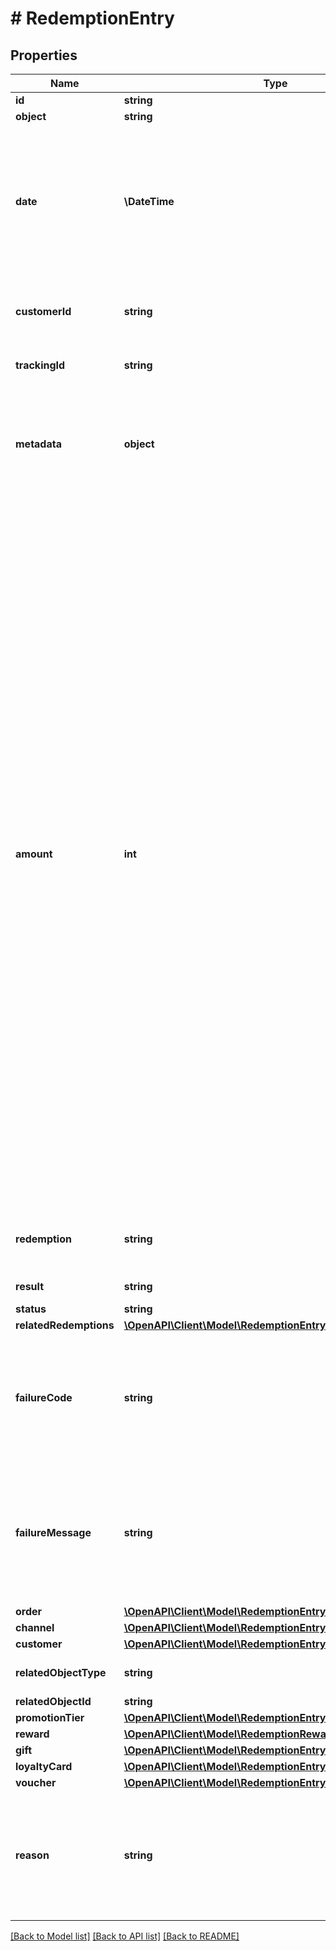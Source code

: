 # # RedemptionEntry

## Properties

Name | Type | Description | Notes
------------ | ------------- | ------------- | -------------
**id** | **string** |  | [optional]
**object** | **string** |  | [optional]
**date** | **\DateTime** | Timestamp representing the date and time when the object was created. The value is shown in the ISO 8601 format. | [optional]
**customerId** | **string** | Unique customer ID of the redeeming customer. | [optional]
**trackingId** | **string** | Hashed customer source ID. | [optional]
**metadata** | **object** | The metadata object stores all custom attributes assigned to the redemption. | [optional]
**amount** | **int** | For gift cards, this is a positive integer in the smallest currency unit (e.g. 100 cents for $1.00) representing the number of redeemed credits. For loyalty cards, this is the number of loyalty points used in the transaction. and For gift cards, this represents the number of the credits restored to the card in the rolledback redemption. The number is a negative integer in the smallest currency unit, e.g. -100 cents for $1.00 added back to the card. For loyalty cards, this represents the number of loyalty points restored to the card in the rolledback redemption. The number is a negative integer. | [optional]
**redemption** | **string** | Unique redemption ID of the parent redemption. | [optional]
**result** | **string** | Redemption result. | [optional]
**status** | **string** |  | [optional]
**relatedRedemptions** | [**\OpenAPI\Client\Model\RedemptionEntryRelatedRedemptions**](RedemptionEntryRelatedRedemptions.md) |  | [optional]
**failureCode** | **string** | If the result is &#x60;FAILURE&#x60;, this parameter will provide a generic reason as to why the redemption failed. | [optional]
**failureMessage** | **string** | If the result is &#x60;FAILURE&#x60;, this parameter will provide a more expanded reason as to why the redemption failed. | [optional]
**order** | [**\OpenAPI\Client\Model\RedemptionEntryOrder**](RedemptionEntryOrder.md) |  | [optional]
**channel** | [**\OpenAPI\Client\Model\RedemptionEntryChannel**](RedemptionEntryChannel.md) |  | [optional]
**customer** | [**\OpenAPI\Client\Model\RedemptionEntryCustomer**](RedemptionEntryCustomer.md) |  | [optional]
**relatedObjectType** | **string** | Defines the related object. | [optional]
**relatedObjectId** | **string** |  | [optional]
**promotionTier** | [**\OpenAPI\Client\Model\RedemptionEntryPromotionTier**](RedemptionEntryPromotionTier.md) |  | [optional]
**reward** | [**\OpenAPI\Client\Model\RedemptionRewardResult**](RedemptionRewardResult.md) |  | [optional]
**gift** | [**\OpenAPI\Client\Model\RedemptionEntryGift**](RedemptionEntryGift.md) |  | [optional]
**loyaltyCard** | [**\OpenAPI\Client\Model\RedemptionEntryLoyaltyCard**](RedemptionEntryLoyaltyCard.md) |  | [optional]
**voucher** | [**\OpenAPI\Client\Model\RedemptionEntryVoucher**](RedemptionEntryVoucher.md) |  | [optional]
**reason** | **string** | System generated cause for the redemption being invalid in the context of the provided parameters. | [optional]

[[Back to Model list]](../../README.md#models) [[Back to API list]](../../README.md#endpoints) [[Back to README]](../../README.md)
